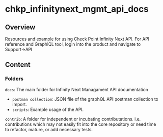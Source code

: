 # chkp_infinitynext_mgmt_api_docs

## Overview

Resources and example for using Check Point Infinity Next API.
For API reference and GraphiQL tool, login into the product and navigate to Support->API

## Content

### Folders

`docs`: The main folder for Infinity Next Managament API documentation
* `postman collection`: JSON file of the graphQL API postman collection to import.
* `scripts`: Example usage of the API.

`contrib`: A folder for independent or incubating contributations. i.e. contributions which may not easily fit into the core repository or need time to refactor, mature, or add necessary tests.
